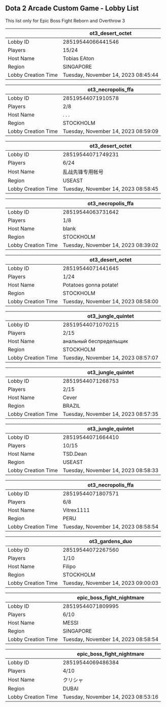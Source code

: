 ## Dota 2 Arcade Custom Game - Lobby List

This list only for Epic Boss Fight Reborn and Overthrow 3

|  | ot3_desert_octet |
| ------ | ------ |
| Lobby ID | 28519544066441546 |
| Players | 15/24 |
| Host Name | Tobias EAton |
| Region | SINGAPORE |
| Lobby Creation Time | Tuesday, November 14, 2023 08:45:44 |


|  | ot3_necropolis_ffa |
| ------ | ------ |
| Lobby ID | 28519544071910578 |
| Players | 2/8 |
| Host Name | . . . |
| Region | STOCKHOLM |
| Lobby Creation Time | Tuesday, November 14, 2023 08:59:09 |


|  | ot3_desert_octet |
| ------ | ------ |
| Lobby ID | 28519544071749231 |
| Players | 6/24 |
| Host Name | 乱战先锋专用帐号 |
| Region | USEAST |
| Lobby Creation Time | Tuesday, November 14, 2023 08:58:45 |


|  | ot3_necropolis_ffa |
| ------ | ------ |
| Lobby ID | 28519544063731642 |
| Players | 1/8 |
| Host Name | blank |
| Region | STOCKHOLM |
| Lobby Creation Time | Tuesday, November 14, 2023 08:39:02 |


|  | ot3_desert_octet |
| ------ | ------ |
| Lobby ID | 28519544071441645 |
| Players | 1/24 |
| Host Name | Potatoes gonna potate! |
| Region | STOCKHOLM |
| Lobby Creation Time | Tuesday, November 14, 2023 08:58:00 |


|  | ot3_jungle_quintet |
| ------ | ------ |
| Lobby ID | 28519544071070215 |
| Players | 2/15 |
| Host Name | анальный беспредельщик |
| Region | STOCKHOLM |
| Lobby Creation Time | Tuesday, November 14, 2023 08:57:07 |


|  | ot3_jungle_quintet |
| ------ | ------ |
| Lobby ID | 28519544071268753 |
| Players | 2/15 |
| Host Name | Cever |
| Region | BRAZIL |
| Lobby Creation Time | Tuesday, November 14, 2023 08:57:35 |


|  | ot3_jungle_quintet |
| ------ | ------ |
| Lobby ID | 28519544071664410 |
| Players | 10/15 |
| Host Name | TSD.Dean |
| Region | USEAST |
| Lobby Creation Time | Tuesday, November 14, 2023 08:58:33 |


|  | ot3_necropolis_ffa |
| ------ | ------ |
| Lobby ID | 28519544071807571 |
| Players | 6/8 |
| Host Name | Vitrex1111 |
| Region | PERU |
| Lobby Creation Time | Tuesday, November 14, 2023 08:58:54 |


|  | ot3_gardens_duo |
| ------ | ------ |
| Lobby ID | 28519544072267560 |
| Players | 1/10 |
| Host Name | Filipo |
| Region | STOCKHOLM |
| Lobby Creation Time | Tuesday, November 14, 2023 09:00:03 |


|  | epic_boss_fight_nightmare |
| ------ | ------ |
| Lobby ID | 28519544071809995 |
| Players | 6/10 |
| Host Name | MESSI |
| Region | SINGAPORE |
| Lobby Creation Time | Tuesday, November 14, 2023 08:58:54 |


|  | epic_boss_fight_nightmare |
| ------ | ------ |
| Lobby ID | 28519544069486384 |
| Players | 4/10 |
| Host Name | クリシャ |
| Region | DUBAI |
| Lobby Creation Time | Tuesday, November 14, 2023 08:53:16 |


